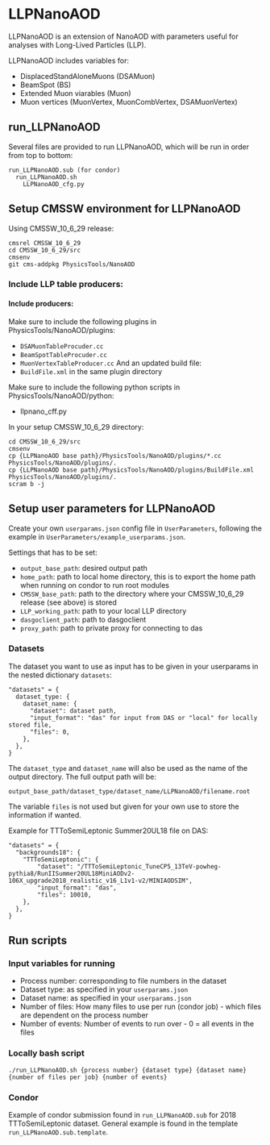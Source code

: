 # LLPNanoAOD #

LLPNanoAOD is an extension of NanoAOD with parameters useful for analyses with Long-Lived Particles (LLP).

LLPNanoAOD includes variables for:
* DisplacedStandAloneMuons (DSAMuon)
* BeamSpot (BS)
* Extended Muon viarables (Muon)
* Muon vertices (MuonVertex, MuonCombVertex, DSAMuonVertex)

## run_LLPNanoAOD ##

Several files are provided to run LLPNanoAOD, which will be run in order from top to bottom:
```
run_LLPNanoAOD.sub (for condor)
  run_LLPNanoAOD.sh
    LLPNanoAOD_cfg.py
```

## Setup CMSSW environment for LLPNanoAOD ##

Using CMSSW_10_6_29 release:

```
cmsrel CMSSW_10_6_29
cd CMSSW_10_6_29/src
cmsenv
git cms-addpkg PhysicsTools/NanoAOD
```

### Include LLP table producers: ###

#### Include producers: ####

Make sure to include the following plugins in PhysicsTools/NanoAOD/plugins:
* `DSAMuonTableProcuder.cc`
* `BeamSpotTableProcuder.cc`
* `MuonVertexTableProducer.cc`
And an updated build file:
* `BuildFile.xml` in the same plugin directory

Make sure to include the following python scripts in PhysicsTools/NanoAOD/python:
*  llpnano_cff.py

In your setup CMSSW_10_6_29 directory:
```
cd CMSSW_10_6_29/src
cmsenv
cp {LLPNanoAOD base path}/PhysicsTools/NanoAOD/plugins/*.cc PhysicsTools/NanoAOD/plugins/.
cp {LLPNanoAOD base path}/PhysicsTools/NanoAOD/plugins/BuildFile.xml PhysicsTools/NanoAOD/plugins/.
scram b -j
```

## Setup user parameters for LLPNanoAOD ##

Create your own `userparams.json` config file in `UserParameters`, following the example in `UserParameters/example_userparams.json`.

Settings that has to be set:
* `output_base_path`: desired output path
* `home_path`: path to local home directory, this is to export the home path when running on condor to run root modules
* `CMSSW_base_path`: path to the directory where your CMSSW_10_6_29 release (see above) is stored
* `LLP_working_path`: path to your local LLP directory
* `dasgoclient_path`: path to dasgoclient
* `proxy_path`: path to private proxy for connecting to das

### Datasets ###
The dataset you want to use as input has to be given in your userparams in the nested dictionary `datasets`:

```
"datasets" = {
  dataset_type: {
    dataset_name: {
      "dataset": dataset path,
      "input_format": "das" for input from DAS or "local" for locally stored file,
      "files": 0,
    },
  },
}
```
The `dataset_type` and `dataset_name` will also be used as the name of the output directory. The full output path will be:
```
output_base_path/dataset_type/dataset_name/LLPNanoAOD/filename.root
```
The variable `files` is not used but given for your own use to store the information if wanted. 

Example for TTToSemiLeptonic Summer20UL18 file on DAS:
```
"datasets" = {
  "backgrounds18": {
    "TTToSemiLeptonic": {
        "dataset": "/TTToSemiLeptonic_TuneCP5_13TeV-powheg-pythia8/RunIISummer20UL18MiniAODv2-106X_upgrade2018_realistic_v16_L1v1-v2/MINIAODSIM",
        "input_format": "das",
        "files": 10010,
    },
  },
}
```

## Run scripts ##

### Input variables for running ###

* Process number: corresponding to file numbers in the dataset
* Dataset type: as specified in your `userparams.json`
* Dataset name: as specified in your `userparams.json`
* Number of files: How many files to use per run (condor job) - which files are dependent on the process number
* Number of events: Number of events to run over - 0 = all events in the files

### Locally bash script ###

`./run_LLPNanoAOD.sh {process number} {dataset type} {dataset name} {number of files per job} {number of events}`

### Condor ###

Example of condor submission found in `run_LLPNanoAOD.sub` for 2018 TTToSemiLeptonic dataset. General example is found in the template `run_LLPNanoAOD.sub.template`.